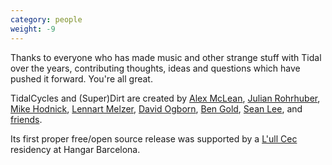 ```yaml
---
category: people
weight: -9
---
```


Thanks to everyone who has made music and other strange stuff with
Tidal over the years, contributing thoughts, ideas and questions which
have pushed it forward. You're all great.

TidalCycles and (Super)Dirt are created by <span class="people"><span class="person">[Alex McLean](http://yaxu.org), </span><span class="person">[Julian Rohrhuber](http://wertlos.org/~rohrhuber/), </span><span class="person">[Mike Hodnick](http://kindohm.com/), 
[Lennart Melzer](https://github.com/lennart), </span><span class="person">[David Ogborn](http://www.d0kt0r0.net/), </span><span class="person">[Ben Gold](https://github.com/bgold-cosmos), </span> <span><a href="http://notimportant.org/">Sean Lee</a>, </span></span> and [friends](https://github.com/tidalcycles/Tidal/graphs/contributors).

<script>
$.fn.randomize = function(selector){
    (selector ? this.find(selector) : this).parent().each(function(){
        $(this).children(selector).sort(function(){
            return Math.random() - 0.5;
        }).detach().appendTo(this);
    });

    return this;
};

$(".people").randomize(".person");
</script>

Its first proper free/open source release was supported by a
[L'ull Cec](https://lullcec.org/) residency at Hangar Barcelona.
